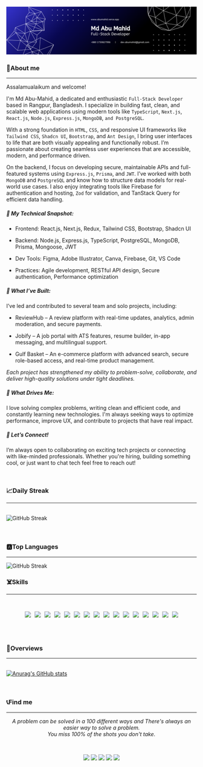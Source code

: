 
![Front-end Developer](./images/banner.png)
### 🤵About me 
---

Assalamualaikum and welcome! 

I'm Md Abu-Mahid, a dedicated and enthusiastic `Full-Stack Developer` based in Rangpur, Bangladesh. I specialize in building fast, clean, and scalable web applications using modern tools like `TypeScript`, `Next.js`, `React.js`, `Node.js`, `Express.js`, `MongoDB`, `and PostgreSQL`.

With a strong foundation in `HTML`, `CSS`, and responsive UI frameworks like `Tailwind CSS`, `Shadcn UI`, `Bootstrap`, and `Ant Design`, I bring user interfaces to life that are both visually appealing and functionally robust. I’m passionate about creating seamless user experiences that are accessible, modern, and performance driven.

On the backend, I focus on developing secure, maintainable APIs and full-featured systems using `Express.js`, `Prisma`, and `JWT`. I’ve worked with both `MongoDB` and `PostgreSQL` and know how to structure data models for real-world use cases. I also enjoy integrating tools like Firebase for authentication and hosting, `Zod` for validation, and TanStack Query for efficient data handling.

##### 🔧 My Technical Snapshot:

 - Frontend: React.js, Next.js, Redux, Tailwind CSS, Bootstrap, Shadcn UI

 - Backend: Node.js, Express.js, TypeScript, PostgreSQL, MongoDB, Prisma, Mongoose, JWT

 - Dev Tools: Figma, Adobe Illustrator, Canva, Firebase, Git, VS Code

 - Practices: Agile development, RESTful API design, Secure authentication, Performance optimization

##### 🚀 What I’ve Built:
I’ve led and contributed to several team and solo projects, including:

 - ReviewHub – A review platform with real-time updates, analytics, admin moderation, and secure payments.

 - Jobify – A job portal with ATS features, resume builder, in-app messaging, and multilingual support.

 - Gulf Basket – An e-commerce platform with advanced search, secure role-based access, and real-time product management.

*Each project has strengthened my ability to problem-solve, collaborate, and deliver high-quality solutions under tight deadlines.*

##### 💬 What Drives Me:

I love solving complex problems, writing clean and efficient code, and constantly learning new technologies. I'm always seeking ways to optimize performance, improve UX, and contribute to projects that have real impact.

##### 🤝 Let’s Connect!

I’m always open to collaborating on exciting tech projects or connecting with like-minded professionals. Whether you're hiring, building something cool, or just want to chat tech feel free to reach out!

<br/>

### 📈Daily Streak
---
<br/>
<div style="width: 100%; display: flex; justify-content: center; overflow: hidden;">
  <img src="https://streak-stats.demolab.com?user=md-maruf-billa&hide_border=true&card_width=1280&card_height=360" alt="GitHub Streak" style="width: 100%; height: auto;" />
</div>

<br/>
<br/>

### 🅰️Top Languages
---

<div style="width: 100%; display: flex; justify-content: center; overflow: hidden;">
  <img src="https://github-readme-stats.vercel.app/api/top-langs/?username=md-maruf-billa&hide_border=true&card_width=1280&card_height=360" alt="GitHub Streak" style="width: 100%; height: auto;" />
</div>

### ☠️Skills
---
<br/>
<p align="center" style="display:flex; align-items:center; gap:10px; flex-wrap:wrap; justify-content:center;">
  <image src="./icons/next.png " />
  <image src="./icons/react.png" />
  <image src="./icons/redux.png" />
  <image src="./icons/JavaScript.png" />
  <image src="./icons/typescript.png" />
  <image src="./icons/node.png" />
  <image src="./icons/express.png" />
  <image src="./icons/mongo.png" />
  <image src="./icons/mongoose.png" />
  <image src="./icons/sql.png" />
  <image src="./icons/prisma.png" />
  <image src="./icons/firebase.png" />
  <image src="./icons/tailwind.png" />
  <image src="./icons/Bootsrap.png" />
  <image src="./icons/css.png" />
  <image src="./icons/HTML.png" />
</p>

<br/>
<br/>


### 🔦Overviews
---
<br/>
<div style="width: 100%; display: flex; justify-content: center;">
  <a style="width:100%" href="https://github.com/anuraghazra/github-readme-stats">
    <img src="https://github-readme-stats.vercel.app/api?username=md-maruf-billa" alt="Anurag's GitHub stats" style="width: 100%; height: auto;" />
  </a>
</div>

<br/>
<br/>

### 📞Find me

---
<p align="center">
   <i>A problem can be solved in a 100 different ways and There's always an easier way to solve a problem.</i>
   <br>
   <i>You miss 100% of the shots you don't take.</i>
</p>      
<br/>
<div style="display:flex; align-items:center; gap:10px; flex-wrap:wrap; justify-content:center;">

<a target="_blank" href="https://abumahid-portfolio.netlify.app/"><img src="https://img.shields.io/badge/-WEB-FF4088?style=for-the-badge&logo=Hugo&logoColor=white"></img></a>
	<a target="_blank" href="https://www.linkedin.com/in/md-abu-mahid-islam/"><img src="https://img.shields.io/badge/-LinkedIn-0077B5?style=for-the-badge&logo=Linkedin&logoColor=white"></img></a>
<a target="_blank" href="mailto:dev.abumahid@gmail.com"><img src="https://img.shields.io/badge/-Gmail-D14836?style=for-the-badge&logo=Gmail&logoColor=white"></img></a>
<a target="_blank" href="https://medium.com/@mdaabumahidislam"><img src="https://img.shields.io/badge/-Medium-12100E?style=for-the-badge&logo=Medium&logoColor=white"></img></a>
<a target="_blank" href="https://x.com/Abumahidislam"><img src="https://img.shields.io/badge/-Twitter-1DA1F2?style=for-the-badge&logo=Twitter&logoColor=white"></img></a>


</div>
